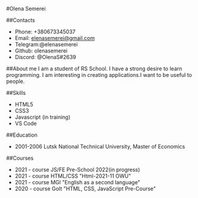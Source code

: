 #Olena Semerei

##Contacts
* Phone: +380673345037
* Email: elenasemerei@gmail.com
* Telegram:@elenasemerei
* Github: olenasemerei
* Discord: @OlenaS#2639

##About me
I am a student of RS School. I have a strong desire to learn programming. I am interesting in creating applications.I want to be useful to people.

##Skills

* HTML5
* CSS3
* Javascript (in training)
* VS Code

##Education
* 2001-2006 Lutsk National Technical University, Master of Economics

##Courses

* 2021 - course JS/FE Pre-School 2022(in progress)
* 2021 - course HTML/CSS "Html-2021-11 OWU"
* 2021 - course MGI "English as a second language"
* 2020 - course GoIt "HTML, CSS, JavaScript Pre-Course"
